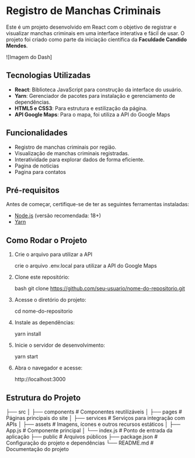 # Registro de Manchas Criminais

Este é um projeto desenvolvido em React com o objetivo de registrar e visualizar manchas criminais em uma interface interativa e fácil de usar. O projeto foi criado como parte da iniciação científica da **Faculdade Candido Mendes**.

![Imagem do Dash]

## Tecnologias Utilizadas

- **React**: Biblioteca JavaScript para construção da interface do usuário.
- **Yarn**: Gerenciador de pacotes para instalação e gerenciamento de dependências.
- **HTML5 e CSS3**: Para estrutura e estilização da página.
- **API Google Maps**: Para o mapa, foi utiliza a API do Google Maps

## Funcionalidades

- Registro de manchas criminais por região.
- Visualização de manchas criminais registradas.
- Interatividade para explorar dados de forma eficiente.
- Pagina de noticias
- Pagina para contatos

## Pré-requisitos

Antes de começar, certifique-se de ter as seguintes ferramentas instaladas:

- [Node.js](https://nodejs.org/) (versão recomendada: 18+)
- [Yarn](https://yarnpkg.com/)

## Como Rodar o Projeto

1. Crie o arquivo para utilizar a API

    crie o arquivo .env.local para utilizar a API do Google Maps

2. Clone este repositório:

    bash git clone https://github.com/seu-usuario/nome-do-repositorio.git

3. Acesse o diretório do projeto:

    cd nome-do-repositorio

4. Instale as dependências:

    yarn install

5. Inicie o servidor de desenvolvimento:

    yarn start

6. Abra o navegador e acesse:

   http://localhost:3000

## Estrutura do Projeto

├── src
│   ├── components   # Componentes reutilizáveis
│   ├── pages        # Páginas principais do site
│   ├── services     # Serviços para integração com APIs
│   ├── assets       # Imagens, ícones e outros recursos estáticos
│   ├── App.js       # Componente principal
│   └── index.js     # Ponto de entrada da aplicação
├── public           # Arquivos públicos
├── package.json     # Configuração do projeto e dependências
└── README.md        # Documentação do projeto
